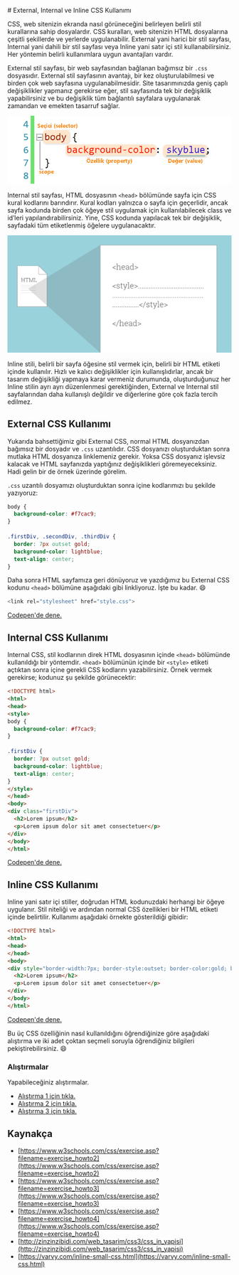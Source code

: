 # External, Internal ve Inline CSS Kullanımı

CSS, web sitenizin ekranda nasıl görüneceğini belirleyen belirli stil kurallarına sahip dosyalardır. CSS kuralları, web sitenizin HTML dosyalarına çeşitli şekillerde ve yerlerde uygulanabilir. External yani harici bir stil sayfası, Internal yani dahili bir stil sayfası veya Inline yani satır içi stil kullanabilirsiniz. Her yöntemin belirli kullanımlara uygun avantajları vardır.

External stil sayfası, bir web sayfasından bağlanan bağımsız bir  `.css` dosyasıdır. External stil sayfasının avantajı, bir kez oluşturulabilmesi ve birden çok web sayfasına uygulanabilmesidir. Site tasarımınızda geniş çaplı değişiklikler yapmanız gerekirse eğer, stil sayfasında tek bir değişiklik yapabilirsiniz ve bu değişiklik tüm bağlantılı sayfalara uygulanarak zamandan ve emekten tasarruf sağlar.

![Css Yapısı](https://raw.githubusercontent.com/Kodluyoruz/taskforce/main/css/inlineetikete-ozel%2C-internalayni-dosyada-ve-externalcss-dosyasinda-css-kullanimi/figures/css-yapisi.jpg)



Internal stil sayfası, HTML dosyasının `<head>` bölümünde sayfa için CSS kural kodlarını barındırır. Kural kodları yalnızca o sayfa için geçerlidir, ancak sayfa kodunda birden çok öğeye stil uygulamak için kullanılabilecek class ve id’leri yapılandırabilirsiniz. Yine, CSS kodunda yapılacak tek bir değişiklik, sayfadaki tüm etiketlenmiş öğelere uygulanacaktır.

![Internal Css](https://raw.githubusercontent.com/Kodluyoruz/taskforce/main/css/inlineetikete-ozel%2C-internalayni-dosyada-ve-externalcss-dosyasinda-css-kullanimi/figures/internal-css.png)

Inline stili, belirli bir sayfa öğesine stil vermek için, belirli bir HTML etiketi içinde kullanılır. Hızlı ve kalıcı değişiklikler için kullanışlıdırlar, ancak bir tasarım değişikliği yapmaya karar vermeniz durumunda, oluşturduğunuz her Inline stilin ayrı ayrı düzenlenmesi gerektiğinden, External ve Internal stil sayfalarından daha kullanışlı değildir ve diğerlerine göre çok fazla tercih edilmez.

## External CSS Kullanımı

Yukarıda bahsettiğimiz gibi External CSS, normal HTML dosyanızdan bağımsız bir dosyadır ve `.css` uzantılıdır. CSS dosyanızı oluşturduktan sonra mutlaka HTML dosyanıza linklemeniz gerekir. Yoksa CSS dosyanız işlevsiz kalacak ve HTML sayfanızda yaptığınız değişiklikleri göremeyeceksiniz. Hadi gelin bir de örnek üzerinde görelim.

`.css` uzantılı dosyamızı oluşturduktan sonra içine kodlarımızı bu şekilde yazıyoruz: 

```css
body {
  background-color: #f7cac9;
}

.firstDiv, .secondDiv, .thirdDiv {
  border: 7px outset gold;
  background-color: lightblue;
  text-align: center;
}
```

Daha sonra HTML sayfamıza geri dönüyoruz ve yazdığımız bu External CSS kodunu `<head>` bölümüne aşağıdaki gibi linkliyoruz. İşte bu kadar. :smile:

```javascript
<link rel="stylesheet" href="style.css">
```

[Codepen'de dene.](https://codepen.io/lovelysmilee/pen/xxEYeyE)


## Internal CSS Kullanımı

Internal CSS, stil kodlarının direk HTML dosyasının içinde `<head>` bölümünde kullanıldığı bir yöntemdir. `<head>` bölümünün içinde bir `<style>` etiketi açtıktan sonra içine gerekli CSS kodlarını yazabilirsiniz. Örnek vermek gerekirse; kodunuz şu şekilde görünecektir:

```html
<!DOCTYPE html>
<html>
<head>
<style>
body {
  background-color: #f7cac9;
}

.firstDiv {
  border: 7px outset gold;
  background-color: lightblue;
  text-align: center;
}
</style>
</head>
<body>
<div class="firstDiv">
  <h2>Lorem ipsum</h2>
  <p>Lorem ipsum dolor sit amet consectetuer</p>
</div>
</body>
</html>
```

[Codepen'de dene.](https://codepen.io/lovelysmilee/pen/zYKRXpx)


## Inline CSS Kullanımı

Inline yani satır içi stiller, doğrudan HTML kodunuzdaki herhangi bir öğeye uygulanır. Stil niteliği ve ardından normal CSS özellikleri bir HTML etiketi içinde belirtilir. Kullanımı aşağıdaki örnekte gösterildiği gibidir:

```html
<!DOCTYPE html>
<html>
<head>
</head>
<body>
<div style="border-width:7px; border-style:outset; border-color:gold; background-color:lightblue; text-align:center;">
  <h2>Lorem ipsum</h2>
  <p>Lorem ipsum dolor sit amet consectetuer</p>
</div>
</body>
</html>
```

[Codepen'de dene.](https://codepen.io/lovelysmilee/pen/MWjQRQM)


Bu üç CSS özelliğinin nasıl kullanıldığını öğrendiğinize göre aşağıdaki alıştırma ve iki adet çoktan seçmeli soruyla öğrendiğiniz bilgileri pekiştirebilirsiniz. :smile:

### Alıştırmalar
Yapabileceğiniz alıştırmalar.
- [Alıştırma 1 için tıkla.](https://www.w3schools.com/css/exercise.asp?filename=exercise_howto2)
- [Alıştırma 2 için tıkla.](https://www.w3schools.com/css/exercise.asp?filename=exercise_howto3)
- [Alıştırma 3 için tıkla.](https://www.w3schools.com/css/exercise.asp?filename=exercise_howto4)

## Kaynakça 

- [https://www.w3schools.com/css/exercise.asp?filename=exercise_howto2](https://www.w3schools.com/css/exercise.asp?filename=exercise_howto2)
- [https://www.w3schools.com/css/exercise.asp?filename=exercise_howto3](https://www.w3schools.com/css/exercise.asp?filename=exercise_howto3)
- [https://www.w3schools.com/css/exercise.asp?filename=exercise_howto4](https://www.w3schools.com/css/exercise.asp?filename=exercise_howto4)
- [http://zinzinzibidi.com/web_tasarim/css3/css_in_yapisi](http://zinzinzibidi.com/web_tasarim/css3/css_in_yapisi)
- [https://varvy.com/inline-small-css.html](https://varvy.com/inline-small-css.html)
